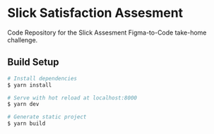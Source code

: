 # Slick Satisfaction Assesment

Code Repository for the Slick Assesment Figma-to-Code take-home challenge.

## Build Setup

```bash
# Install dependencies
$ yarn install

# Serve with hot reload at localhost:8000
$ yarn dev

# Generate static project
$ yarn build
```
